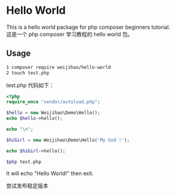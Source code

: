 # Hello World #

This is a hello world package for php composer beginners tutorial.
<br/>
这是一个 php composer 学习教程的 hello world 包。

## Usage ##
```bash
1 composer require weijihao/hello-world
2 touch test.php
```

test.php 代码如下：
```php
<?php
require_once "vendor/autoload.php";

$hello = new Weijihao\Demo\Hello();
echo $hello->hello();

echo "\n";

$hiGirl = new Weijihao\Demo\Hello('My God !');

echo $hiGirl->hello();

```

```bash
$php test.php
```

It will echo "Hello World!" then exit.

尝试发布稳定版本
